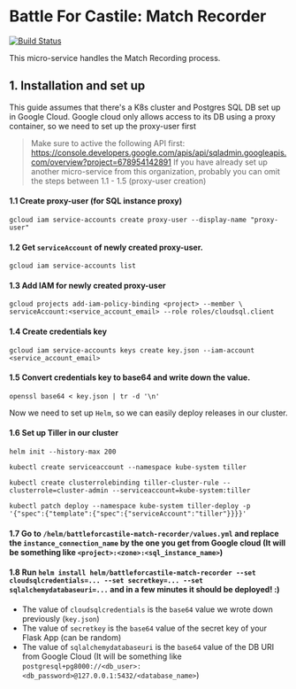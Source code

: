 # Battle For Castile: Match Recorder

[![Build Status](https://dev.azure.com/javidgon/Battleforcastile/_apis/build/status/battleforcastile.battleforcastile-match-recorder?branchName=master)](https://dev.azure.com/javidgon/Battleforcastile/_build/latest?definitionId=1&branchName=master)

This micro-service handles the Match Recording process.

## 1. Installation and set up

This guide assumes that there's a K8s cluster and Postgres SQL DB set up in Google Cloud.
Google cloud only allows access to its DB using a proxy container, so we need to set up the
proxy-user first

> Make sure to active the following API first: https://console.developers.google.com/apis/api/sqladmin.googleapis.com/overview?project=678954142891
> If you have already set up another micro-service from this organization, probably you can omit the steps between 1.1 - 1.5 (proxy-user creation)

#### 1.1 Create proxy-user (for SQL instance proxy)
```
gcloud iam service-accounts create proxy-user --display-name "proxy-user"
```

#### 1.2 Get `serviceAccount` of newly created proxy-user.
```
gcloud iam service-accounts list
```

#### 1.3 Add IAM for newly created proxy-user
```
gcloud projects add-iam-policy-binding <project> --member \
serviceAccount:<service_account_email> --role roles/cloudsql.client
```

#### 1.4 Create credentials key
```
gcloud iam service-accounts keys create key.json --iam-account <service_account_email>
```

#### 1.5 Convert credentials key to base64 and write down the value.
```
openssl base64 < key.json | tr -d '\n'
```

Now we need to set up `Helm`, so we can easily deploy releases in our cluster.

#### 1.6 Set up Tiller in our cluster
```
helm init --history-max 200

kubectl create serviceaccount --namespace kube-system tiller

kubectl create clusterrolebinding tiller-cluster-rule --clusterrole=cluster-admin --serviceaccount=kube-system:tiller

kubectl patch deploy --namespace kube-system tiller-deploy -p '{"spec":{"template":{"spec":{"serviceAccount":"tiller"}}}}'
```

#### 1.7 Go to `/helm/battleforcastile-match-recorder/values.yml` and replace the `instance_connection_name` by the one you get from Google cloud (It will be something like `<project>:<zone>:<sql_instance_name>`)

#### 1.8 Run `helm install helm/battleforcastile-match-recorder --set cloudsqlcredentials=... --set secretkey=... --set sqlalchemydatabaseuri=...` and in a few minutes it should be deployed! :)

* The value of `cloudsqlcredentials` is the `base64` value we wrote down previously (`key.json`)
* The value of `secretkey` is the `base64` value of the secret key of your Flask App (can be random)
* The value of `sqlalchemydatabaseuri` is the `base64` value of the DB URI from Google Cloud (It will be something like `postgresql+pg8000://<db_user>:<db_password>@127.0.0.1:5432/<database_name>`)

